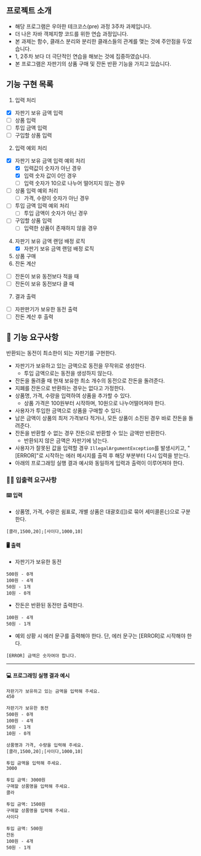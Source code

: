 
## 프로젝트 소개

- 해당 프로그램은 우아한 테크코스(pre) 과정 3주차 과제입니다.
- 더 나은 자바 객체지향 코드를 위한 연습 과정입니다.
- 본 과제는 함수, 클래스 분리와 분리한 클래스들의 관계를 맺는 것에 주안점을 두었습니다.
- 1, 2주차 보다 더 극단적인 연습을 해보는 것에 집중하였습니다.
- 본 프로그램은 자판기의 상품 구매 및 잔돈 반환 기능을 가지고 있습니다. 

## 기능 구현 목록

1. 입력 처리 
  - [x] 자판기 보유 금액 입력
  - [ ] 상품 입력 
  - [ ] 투입 금액 입력
  - [ ] 구입할 상품 입력
2. 입력 예외 처리
  - [x] 자판기 보유 금액 입력 예외 처리
    - [x] 입력값이 숫자가 아닌 경우
    - [x] 입력 숫자 값이 0인 경우
    - [ ] 입력 숫자가 10으로 나누어 떨어지지 않는 경우
  - [ ] 상품 입력 예외 처리
    - [ ] 가격, 수량이 숫자가 아닌 경우 
  - [ ] 투입 금액 입력 예외 처리
    - [ ] 투입 금액이 숫자가 아닌 경우
  - [ ] 구입할 상품 입력
    - [ ] 입력한 상품이 존재하지 않을 경우
4. 자판기 보유 금액 랜덤 배정 로직
    - [x] 자판기 보유 금액 랜덤 배정 로직
5. 상품 구매 
6. 잔돈 계산
  - [ ] 잔돈이 보유 동전보다 적을 때
  - [ ] 잔돈이 보유 동전보다 클 때
7. 결과 출력 
  - [ ] 자판판기가 보유한 동전 출력
  - [ ] 잔돈 계산 후 출력

## 🚀 기능 요구사항

반환되는 동전이 최소한이 되는 자판기를 구현한다.

- 자판기가 보유하고 있는 금액으로 동전을 무작위로 생성한다.
    - 투입 금액으로는 동전을 생성하지 않는다.
- 잔돈을 돌려줄 때 현재 보유한 최소 개수의 동전으로 잔돈을 돌려준다.
- 지폐를 잔돈으로 반환하는 경우는 없다고 가정한다.
- 상품명, 가격, 수량을 입력하여 상품을 추가할 수 있다.
    - 상품 가격은 100원부터 시작하며, 10원으로 나누어떨어져야 한다.
- 사용자가 투입한 금액으로 상품을 구매할 수 있다.
- 남은 금액이 상품의 최저 가격보다 적거나, 모든 상품이 소진된 경우 바로 잔돈을 돌려준다.
- 잔돈을 반환할 수 없는 경우 잔돈으로 반환할 수 있는 금액만 반환한다.
    - 반환되지 않은 금액은 자판기에 남는다.
- 사용자가 잘못된 값을 입력할 경우 `IllegalArgumentException`를 발생시키고, "[ERROR]"로 시작하는 에러 메시지를 출력 후 해당 부분부터 다시 입력을 받는다.
- 아래의 프로그래밍 실행 결과 예시와 동일하게 입력과 출력이 이루어져야 한다.

### ✍🏻 입출력 요구사항

#### ⌨️ 입력

- 상품명, 가격, 수량은 쉼표로, 개별 상품은 대괄호([])로 묶어 세미콜론(;)으로 구분한다.

```
[콜라,1500,20];[사이다,1000,10]
```

#### 🖥 출력

- 자판기가 보유한 동전

```
500원 - 0개
100원 - 4개
50원 - 1개
10원 - 0개
```

- 잔돈은 반환된 동전만 출력한다.

```
100원 - 4개
50원 - 1개
```

- 예외 상황 시 에러 문구를 출력해야 한다. 단, 에러 문구는 [ERROR]로 시작해야 한다.

```
[ERROR] 금액은 숫자여야 합니다.
```

---

#### 💻 프로그래밍 실행 결과 예시

```
자판기가 보유하고 있는 금액을 입력해 주세요.
450

자판기가 보유한 동전
500원 - 0개
100원 - 4개
50원 - 1개
10원 - 0개

상품명과 가격, 수량을 입력해 주세요.
[콜라,1500,20];[사이다,1000,10]

투입 금액을 입력해 주세요.
3000

투입 금액: 3000원
구매할 상품명을 입력해 주세요.
콜라

투입 금액: 1500원
구매할 상품명을 입력해 주세요.
사이다

투입 금액: 500원
잔돈
100원 - 4개
50원 - 1개
```
